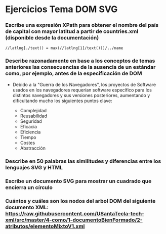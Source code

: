 # Ejercicios Tema DOM SVG

### Escribe una expresión XPath para obtener el nombre del país de capital con mayor latitud a partir de countries.xml (disponible desde la documentación)

~~~~
//latlng[./text() = max(//latlng[1]/text())]/../name
~~~~

### Describe razonadamente en base a los conceptos de temas anteriores las consecuencias de la ausencia de un estándar como, por ejemplo, antes de la especificación de DOM

- Debido a la "Guerra de los Navegadores", los proyectos de Software usados en los navegadores requerían software específico para los distintos navegadores y sus versiones posteriores, aumentando y dificultando mucho los siguientes puntos clave:

    - Complejidad
    - Reusabilidad
    - Seguridad
    - Eficacia
    - Eficiencia
    - Tiempo
    - Costes
    - Abstracción


### Describe en 50 palabras las similitudes y diferencias entre los lenguajes SVG y HTML



### Escribe un documento SVG para mostrar un cuadrado que encierra un círculo



### Cuántos y cuáles son los nodos del arbol DOM del siguiente documento XML: https://raw.githubusercontent.com/USantaTecla-tech-xml/src/master/4-como/1-documentoBienFormado/2-atributos/elementoMixtoV1.xml